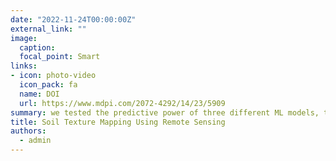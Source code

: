 ```yaml
---
date: "2022-11-24T00:00:00Z"
external_link: ""
image:
  caption: 
  focal_point: Smart
links:
- icon: photo-video
  icon_pack: fa
  name: DOI
  url: https://www.mdpi.com/2072-4292/14/23/5909
summary: we tested the predictive power of three different ML models, the random forest, the support vector machine, and extreme gradient boosting coupled with the remote sensing data covariates to estimate soil texture data in Germany. 
title: Soil Texture Mapping Using Remote Sensing
authors: 
  - admin
---
```

